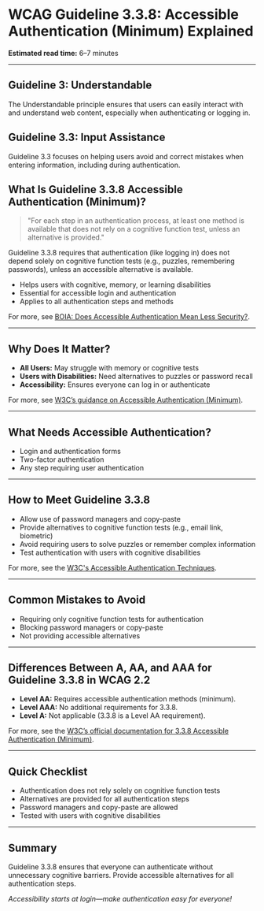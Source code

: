 <!--
title: 3.3.8 - Accessible Authentication (Minimum)
series: Making the Web Accessible for All
description: A practical guide to WCAG Guideline 3.3.8 (Accessible Authentication (Minimum)—what it means, why it matters, and how to make authentication processes accessible to all users.
keywords: wcag 3.3.8, accessible authentication, accessibility, web standards, user experience, login
image: WCAG-Series-3.3.8.png
imageAlt: Blue text on yellow background saying, "Web Content Accessibiilty Guiedlines (WCAG) 3.3.8 Explained, Accessible Authentication (Minimum)"
status: published
date: 2025-07-03
excerpt: This guideline ensures authentication processes are accessible without requiring cognitive function tests.
previous: /wcag/WCAG-Guideline-3-3-7-Redundant-Entry-Explained, Guideline 3.3.7 - Redundant Entry
next: /wcag/WCAG-Guideline-3-3-9-Accessible-Authentication-Enhanced-Explained, Guideline 3.3.9 - Accessible Authentication (Enhanced)
-->

# **WCAG Guideline 3.3.8: Accessible Authentication (Minimum) Explained**

**Estimated read time:** 6–7 minutes

---

## **Guideline 3: Understandable**

The Understandable principle ensures that users can easily interact with and understand web content, especially when authenticating or logging in.

## **Guideline 3.3: Input Assistance**

Guideline 3.3 focuses on helping users avoid and correct mistakes when entering information, including during authentication.

## **What Is Guideline 3.3.8 Accessible Authentication (Minimum)?**

> "For each step in an authentication process, at least one method is available that does not rely on a cognitive function test, unless an alternative is provided."

Guideline 3.3.8 requires that authentication (like logging in) does not depend solely on cognitive function tests (e.g., puzzles, remembering passwords), unless an accessible alternative is available.

- Helps users with cognitive, memory, or learning disabilities
- Essential for accessible login and authentication
- Applies to all authentication steps and methods

For more, see [BOIA: Does Accessible Authentication Mean Less Security?](https://www.boia.org/blog/does-accessible-authentication-mean-less-security).

---

## **Why Does It Matter?**

- **All Users:** May struggle with memory or cognitive tests
- **Users with Disabilities:** Need alternatives to puzzles or password recall
- **Accessibility:** Ensures everyone can log in or authenticate

For more, see [W3C’s guidance on Accessible Authentication (Minimum)](https://www.w3.org/WAI/WCAG22/Understanding/accessible-authentication-minimum.html).

---

## **What Needs Accessible Authentication?**

- Login and authentication forms
- Two-factor authentication
- Any step requiring user authentication

---

## **How to Meet Guideline 3.3.8**

- Allow use of password managers and copy-paste
- Provide alternatives to cognitive function tests (e.g., email link, biometric)
- Avoid requiring users to solve puzzles or remember complex information
- Test authentication with users with cognitive disabilities

For more, see the [W3C's Accessible Authentication Techniques](https://www.w3.org/WAI/WCAG22/Techniques/general/G218).

---

## **Common Mistakes to Avoid**

- Requiring only cognitive function tests for authentication
- Blocking password managers or copy-paste
- Not providing accessible alternatives

---

## **Differences Between A, AA, and AAA for Guideline 3.3.8 in WCAG 2.2**

- **Level AA:** Requires accessible authentication methods (minimum).
- **Level AAA:** No additional requirements for 3.3.8.
- **Level A:** Not applicable (3.3.8 is a Level AA requirement).

For more, see the [W3C’s official documentation for 3.3.8 Accessible Authentication (Minimum)](https://www.w3.org/WAI/WCAG22/Understanding/accessible-authentication-minimum.html).

---

## **Quick Checklist**

- Authentication does not rely solely on cognitive function tests
- Alternatives are provided for all authentication steps
- Password managers and copy-paste are allowed
- Tested with users with cognitive disabilities

---

## **Summary**

Guideline 3.3.8 ensures that everyone can authenticate without unnecessary cognitive barriers. Provide accessible alternatives for all authentication steps.


*Accessibility starts at login—make authentication easy for everyone!* 
